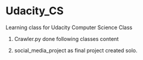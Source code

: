 # Udacity_CS
Learning class for Udacity Computer Science Class

1. Crawler.py done following classes content

2. social_media_project as final project created solo. 

